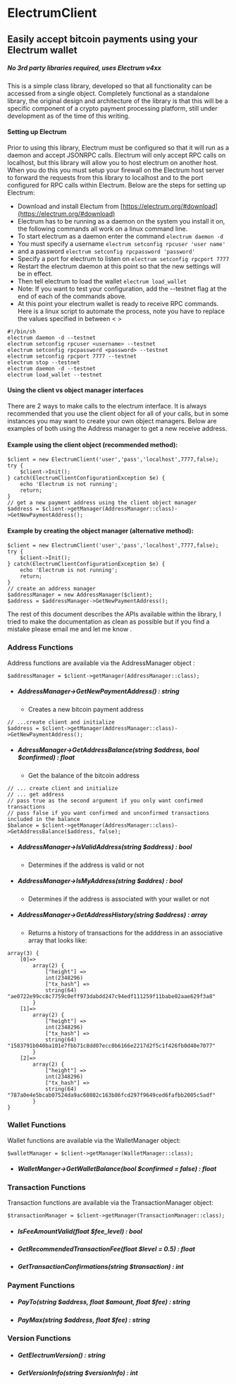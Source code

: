 # ElectrumClient
## Easily accept bitcoin payments using your Electrum wallet
##### No 3rd party libraries required, uses Electrum v4xx 
This is a simple class library, developed so that all functionality can be accessed from a single object. Completely functional as a standalone library, the original design and architecture of the library is that this will be a specific component of a crypto payment processing platform, still under development as of the time of this writing.

#### Setting up Electrum 
Prior to using this library, Electrum must be configured so that it will run as a daemon and accept JSONRPC calls. Electrum will only accept RPC calls on localhost, but this library will allow you to host electrum on another host. When you do this you must setup your firewall on the Electrum host server to forward the requests from this library to localhost and to the port configured for RPC calls within Electrum.
Below are the steps for setting up Electrum:
- Download and install Electum from [https://electrum.org/#download](https://electrum.org/#download)
- Electrum has to be running as a daemon on the system you install it on, the following commands all work on a linux command line. 
- To start electrum as a daemon enter the command
```electrum daemon -d``` 
- You must specify a username 
```electrum setconfig rpcuser 'user name'```
- and a password
```electrum setconfig rpcpassword 'password'```
- Specify a port for electrum to listen on
```electrum setconfig rpcport 7777```
- Restart the electrum daemon at this point so that the new settings will be in effect.
- Then tell electrum to load the wallet 
```electrum load_wallet```
- Note: If you want to test your configuration, add the --testnet flag at the end of each of the commands above.
- At this point your electrum wallet is ready to receive RPC commands.
Here is a linux script to automate the process, note you have to replace the values specified in between < >

```
#!/bin/sh
electrum daemon -d --testnet
electrum setconfig rpcuser <username> --testnet
electrum setconfig rpcpassword <password> --testnet
electrum setconfig rpcport 7777 --testnet
electrum stop --testnet
electrum daemon -d --testnet
electrum load_wallet --testnet
```
#### Using the client vs object manager interfaces
There are 2 ways to make calls to the electrum interface. It is always recommended that you use the 
client object for all of your calls, but in some instances you may want to create your own object managers. Below are examples of both using the Address manager to get a new receive address.

#### Example using the client object (recommended method):
```
$client = new ElectrumClient('user','pass','localhost',7777,false);
try {
    $client->Init();
} catch(ElectrumClientConfigurationException $e) {
    echo 'Electrum is not running';
    return;
}
// get a new payment address using the client object manager
$address = $client->getManager(AddressManager::class)->GetNewPaymentAddress();
````
#### Example by creating the object manager (alternative method):
```
$client = new ElectrumClient('user','pass','localhost',7777,false);
try {
    $client->Init();
} catch(ElectrumClientConfigurationException $e) {
    echo 'Electrum is not running';
    return;
}
// create an address manager 
$addressManager = new AddressManager($client);
$address = $addressManager->GetNewPaymentAddress();
```

The rest of this document describes the APIs available within the library, I tried to make the documentation as clean as possible but if you find a mistake please email me and let me know <ogbitblt at pm.me>. 
### Address Functions 
Address functions are available via the AddressManager object :
```
$addressManager = $client->getManager(AddressManager::class);
```
- ##### AddressManager->GetNewPaymentAddress() : string 
    - Creates a new bitcoin payment address
```
// ...create client and initialize
$address = $client->getManager(AddressManager::class)->GetNewPaymentAddress();
```
- ##### AdressManager->GetAddressBalance(string $address, bool $confirmed) : float
    - Get the balance of the bitcoin address
```
// ... create client and initialize
// ... get address
// pass true as the second argument if you only want confirmed transactions
// pass false if you want confirmed and unconfirmed transactions included in the balance
$balance = $client->getManager(AddressManager::class)->GetAddressBalance($address, false);
```
- ##### AddressManager->IsValidAddress(string $address) : bool
    - Determines if the address is valid or not
- ##### AddressManager->IsMyAddress(string $addres) : bool
    - Determines if the address is associated with your wallet or not
- ##### AddressManager->GetAddressHistory(string $address) : array
    - Returns a history of transactions for the adddress in an associative array that looks like:
```
array(3) {
    [0]=>
        array(2) {
            ["height"] => 
            int(2348296)
            ["tx_hash"] => 
            string(64) "ae0722e99cc8c7759c0eff973dabdd247c94edf111259f11babe02aae629f3a8"
        }
    [1]=>
        array(2) {
            ["height"] => 
            int(2348296)
            ["tx_hash"] => 
            string(64) "1583791b040ba101e7fbb71c8dd07ecc0b6166e2217d2f5c1f426fb0d40e7077"
        }
    [2]=>
        array(2) {
            ["height"] => 
            int(2348296)
            ["tx_hash"] => 
            string(64) "787a0e4e5bcab07524da9ac60802c163b86fcd297f9649ced6fafbb2005c5adf"
        }
}
```

### Wallet Functions
Wallet functions are available via the WalletManager object:
```
$walletManager = $client->getManager(WalletManager::class);
```
- ##### WalletManger->GetWalletBalance(bool $confirmed = false) : float

### Transaction Functions
Transaction functions are available via the TransactionManager object:
```
$transactionManager = $client->getManager(TransactionManager::class);
```
- ##### IsFeeAmountValid(float $fee_level) : bool
- ##### GetRecommendedTransactionFee(float $level = 0.5) : float
- ##### GetTransactionConfirmations(string $transaction) : int
### Payment Functions
- ##### PayTo(string $address, float $amount, float $fee) : string
- ##### PayMax(string $address, float $fee) : string
### Version Functions
- ##### GetElectrumVersion() : string
- ##### GetVersionInfo(string $versionInfo) : int